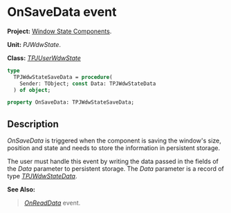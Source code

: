# OnSaveData event #

**Project:** [Window State Components](../API.md).

**Unit:** _PJWdwState_.

**Class:** _[TPJUserWdwState](./TPJUserWdwState.md)_

```pascal
type
  TPJWdwStateSaveData = procedure(
    Sender: TObject; const Data: TPJWdwStateData
  ) of object;

property OnSaveData: TPJWdwStateSaveData;
```

## Description ##

_OnSaveData_ is triggered when the component is saving the window's size, position and state and needs to store the information in persistent storage.

The user must handle this event by writing the data passed in the fields of the _Data_ parameter to persistent storage. The _Data_ parameter is a record of type _[TPJWdwStateData](./TPJWdwStateData.md)_.

**See Also:**
> _[OnReadData](./TPJUserWdwState-OnReadData.md)_ event.